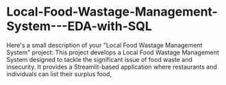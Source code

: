 # Local-Food-Wastage-Management-System---EDA-with-SQL
Here's a small description of your "Local Food Wastage Management System" project:  This project develops a Local Food Wastage Management System designed to tackle the significant issue of food waste and insecurity. It provides a Streamlit-based application where restaurants and individuals can list their surplus food,
